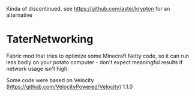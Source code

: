 Kinda of discontinued, see https://github.com/astei/krypton for an alternative

# TaterNetworking

Fabric mod that tries to optimize some Minecraft Netty code, so it can run less badly on your potato computer - don't expect meaningful results if network usage isn't high.

Some code were based on Velocity (https://github.com/VelocityPowered/Velocity) 1.1.0

